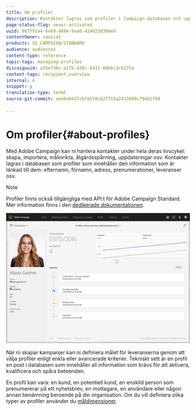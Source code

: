 ```yaml
---
title: Om profiler
description: Kontakter lagras som profiler i Campaign-databasen och uppdateras under hela deras livscykel.
page-status-flag: never-activated
uuid: 087f91a4-6e69-488e-9aa0-424d23d396ed
contentOwner: sauviat
products: SG_CAMPAIGN/STANDARD
audience: audiences
content-type: reference
topic-tags: managing-profiles
discoiquuid: a35e736c-a17b-420c-8411-0debc3c6275a
context-tags: recipient,overview
internal: n
snippet: y
translation-type: tm+mt
source-git-commit: aee0e0437cbfe578cb2f715a2433099c79dd1748

---
```



# Om profiler{#about-profiles}

Med Adobe Campaign kan ni hantera kontakter under hela deras livscykel: skapa, importera, målinrikta, åtgärdsspårning, uppdateringar osv. Kontakter lagras i databasen som profiler som innehåller den information som är länkad till dem: efternamn, förnamn, adress, prenumerationer, leveranser osv.

>[!NOTE]
>
>Profiler finns också tillgängliga med API:t för Adobe Campaign Standard. Mer information finns i den [dedikerade dokumentationen](../../api/using/retrieving-profiles.md).

![](assets/marketing_history.png)

När ni skapar kampanjer kan ni definiera målet för leveranserna genom att välja profiler enligt enkla eller avancerade kriterier. Tekniskt sett är en profil en post i databasen som innehåller all information som krävs för att aktivera, kvalificera och spåra beteenden.

En profil kan vara: en kund, en potentiell kund, en enskild person som prenumererar på ett nyhetsbrev, en mottagare, en användare eller någon annan benämning beroende på din organisation. Om du vill definiera olika typer av profiler använder du [måldimensioner](../../automating/using/query.md#targeting-dimensions-and-resources).

